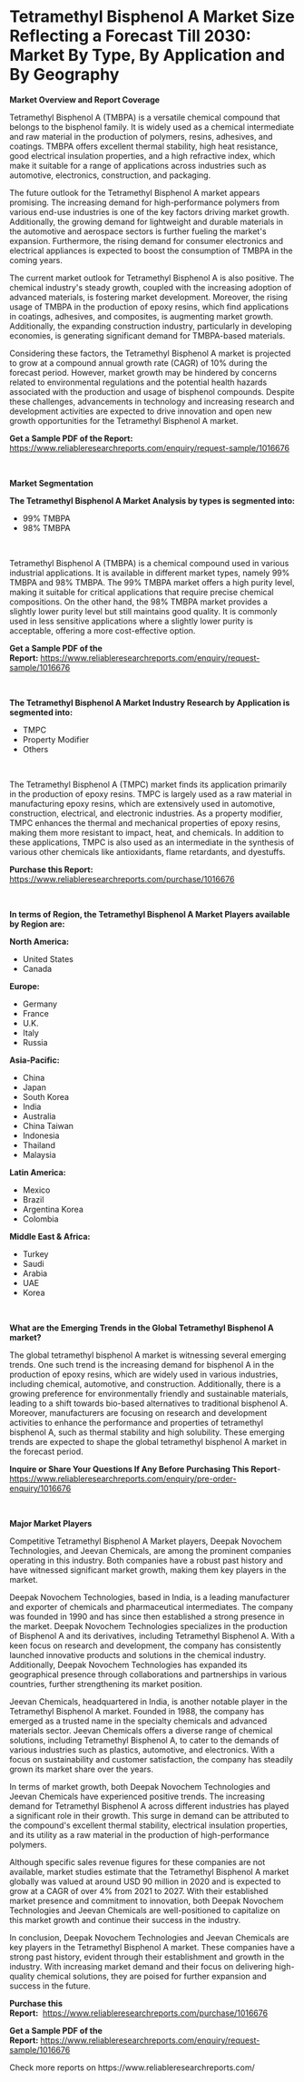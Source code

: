 <p><h1>Tetramethyl Bisphenol A Market Size Reflecting a Forecast Till 2030: Market By Type, By Application and By Geography</h1></p><p><strong>Market Overview and Report Coverage</strong></p>
<p><p>Tetramethyl Bisphenol A (TMBPA) is a versatile chemical compound that belongs to the bisphenol family. It is widely used as a chemical intermediate and raw material in the production of polymers, resins, adhesives, and coatings. TMBPA offers excellent thermal stability, high heat resistance, good electrical insulation properties, and a high refractive index, which make it suitable for a range of applications across industries such as automotive, electronics, construction, and packaging.</p><p>The future outlook for the Tetramethyl Bisphenol A market appears promising. The increasing demand for high-performance polymers from various end-use industries is one of the key factors driving market growth. Additionally, the growing demand for lightweight and durable materials in the automotive and aerospace sectors is further fueling the market's expansion. Furthermore, the rising demand for consumer electronics and electrical appliances is expected to boost the consumption of TMBPA in the coming years.</p><p>The current market outlook for Tetramethyl Bisphenol A is also positive. The chemical industry's steady growth, coupled with the increasing adoption of advanced materials, is fostering market development. Moreover, the rising usage of TMBPA in the production of epoxy resins, which find applications in coatings, adhesives, and composites, is augmenting market growth. Additionally, the expanding construction industry, particularly in developing economies, is generating significant demand for TMBPA-based materials.</p><p>Considering these factors, the Tetramethyl Bisphenol A market is projected to grow at a compound annual growth rate (CAGR) of 10% during the forecast period. However, market growth may be hindered by concerns related to environmental regulations and the potential health hazards associated with the production and usage of bisphenol compounds. Despite these challenges, advancements in technology and increasing research and development activities are expected to drive innovation and open new growth opportunities for the Tetramethyl Bisphenol A market.</p></p>
<p><strong>Get a Sample PDF of the Report:</strong> <a href="https://www.reliableresearchreports.com/enquiry/request-sample/1016676">https://www.reliableresearchreports.com/enquiry/request-sample/1016676</a></p>
<p>&nbsp;</p>
<p><strong>Market Segmentation</strong></p>
<p><strong>The Tetramethyl Bisphenol A Market Analysis by types is segmented into:</strong></p>
<p><ul><li>99% TMBPA</li><li>98% TMBPA</li></ul></p>
<p>&nbsp;</p>
<p><p>Tetramethyl Bisphenol A (TMBPA) is a chemical compound used in various industrial applications. It is available in different market types, namely 99% TMBPA and 98% TMBPA. The 99% TMBPA market offers a high purity level, making it suitable for critical applications that require precise chemical compositions. On the other hand, the 98% TMBPA market provides a slightly lower purity level but still maintains good quality. It is commonly used in less sensitive applications where a slightly lower purity is acceptable, offering a more cost-effective option.</p></p>
<p><strong>Get a Sample PDF of the Report:</strong>&nbsp;<a href="https://www.reliableresearchreports.com/enquiry/request-sample/1016676">https://www.reliableresearchreports.com/enquiry/request-sample/1016676</a></p>
<p>&nbsp;</p>
<p><strong>The Tetramethyl Bisphenol A Market Industry Research by Application is segmented into:</strong></p>
<p><ul><li>TMPC</li><li>Property Modifier</li><li>Others</li></ul></p>
<p>&nbsp;</p>
<p><p>The Tetramethyl Bisphenol A (TMPC) market finds its application primarily in the production of epoxy resins. TMPC is largely used as a raw material in manufacturing epoxy resins, which are extensively used in automotive, construction, electrical, and electronic industries. As a property modifier, TMPC enhances the thermal and mechanical properties of epoxy resins, making them more resistant to impact, heat, and chemicals. In addition to these applications, TMPC is also used as an intermediate in the synthesis of various other chemicals like antioxidants, flame retardants, and dyestuffs.</p></p>
<p><strong>Purchase this Report:</strong>&nbsp; <a href="https://www.reliableresearchreports.com/purchase/1016676">https://www.reliableresearchreports.com/purchase/1016676</a></p>
<p>&nbsp;</p>
<p><strong>In terms of Region, the Tetramethyl Bisphenol A Market Players available by Region are:</strong></p>
<p>
    <p> <strong> North America: </strong>
        <ul>
            <li>United States</li>
            <li>Canada</li>
        </ul>
        </p> 
    <p> <strong> Europe: </strong>
        <ul>
            <li>Germany</li>
            <li>France</li>
            <li>U.K.</li>
            <li>Italy</li>
            <li>Russia</li>
        </ul>
        </p> 
    <p> <strong> Asia-Pacific: </strong>
        <ul>
            <li>China</li>
            <li>Japan</li>
            <li>South Korea</li>
            <li>India</li>
            <li>Australia</li>
            <li>China Taiwan</li>
            <li>Indonesia</li>
            <li>Thailand</li>
            <li>Malaysia</li>
        </ul>
        </p> 
    <p> <strong> Latin America: </strong>
        <ul>
            <li>Mexico</li>
            <li>Brazil</li>
            <li>Argentina Korea</li>
            <li>Colombia</li>
        </ul>
        </p> 
    <p> <strong> Middle East & Africa: </strong>
        <ul>
            <li>Turkey</li>
            <li>Saudi</li>
            <li>Arabia</li>
            <li>UAE</li>
            <li>Korea</li>
        </ul>
    </p>
    </p>
<p>&nbsp;</p>
<p><strong>What are the Emerging Trends in the Global Tetramethyl Bisphenol A market?</strong></p>
<p><p>The global tetramethyl bisphenol A market is witnessing several emerging trends. One such trend is the increasing demand for bisphenol A in the production of epoxy resins, which are widely used in various industries, including chemical, automotive, and construction. Additionally, there is a growing preference for environmentally friendly and sustainable materials, leading to a shift towards bio-based alternatives to traditional bisphenol A. Moreover, manufacturers are focusing on research and development activities to enhance the performance and properties of tetramethyl bisphenol A, such as thermal stability and high solubility. These emerging trends are expected to shape the global tetramethyl bisphenol A market in the forecast period.</p></p>
<p><strong>Inquire or Share Your Questions If Any Before Purchasing This Report</strong>- <a href="https://www.reliableresearchreports.com/enquiry/pre-order-enquiry/1016676">https://www.reliableresearchreports.com/enquiry/pre-order-enquiry/1016676</a></p>
<p>&nbsp;</p>
<p><strong>Major Market Players</strong></p>
<p><p>Competitive Tetramethyl Bisphenol A Market players, Deepak Novochem Technologies, and Jeevan Chemicals, are among the prominent companies operating in this industry. Both companies have a robust past history and have witnessed significant market growth, making them key players in the market.</p><p>Deepak Novochem Technologies, based in India, is a leading manufacturer and exporter of chemicals and pharmaceutical intermediates. The company was founded in 1990 and has since then established a strong presence in the market. Deepak Novochem Technologies specializes in the production of Bisphenol A and its derivatives, including Tetramethyl Bisphenol A. With a keen focus on research and development, the company has consistently launched innovative products and solutions in the chemical industry. Additionally, Deepak Novochem Technologies has expanded its geographical presence through collaborations and partnerships in various countries, further strengthening its market position.</p><p>Jeevan Chemicals, headquartered in India, is another notable player in the Tetramethyl Bisphenol A market. Founded in 1988, the company has emerged as a trusted name in the specialty chemicals and advanced materials sector. Jeevan Chemicals offers a diverse range of chemical solutions, including Tetramethyl Bisphenol A, to cater to the demands of various industries such as plastics, automotive, and electronics. With a focus on sustainability and customer satisfaction, the company has steadily grown its market share over the years.</p><p>In terms of market growth, both Deepak Novochem Technologies and Jeevan Chemicals have experienced positive trends. The increasing demand for Tetramethyl Bisphenol A across different industries has played a significant role in their growth. This surge in demand can be attributed to the compound's excellent thermal stability, electrical insulation properties, and its utility as a raw material in the production of high-performance polymers.</p><p>Although specific sales revenue figures for these companies are not available, market studies estimate that the Tetramethyl Bisphenol A market globally was valued at around USD 90 million in 2020 and is expected to grow at a CAGR of over 4% from 2021 to 2027. With their established market presence and commitment to innovation, both Deepak Novochem Technologies and Jeevan Chemicals are well-positioned to capitalize on this market growth and continue their success in the industry.</p><p>In conclusion, Deepak Novochem Technologies and Jeevan Chemicals are key players in the Tetramethyl Bisphenol A market. These companies have a strong past history, evident through their establishment and growth in the industry. With increasing market demand and their focus on delivering high-quality chemical solutions, they are poised for further expansion and success in the future.</p></p>
<p><strong>Purchase this Report:</strong>&nbsp;&nbsp;<a href="https://www.reliableresearchreports.com/purchase/1016676">https://www.reliableresearchreports.com/purchase/1016676</a></p>
<p></p>
<p><strong>Get a Sample PDF of the Report:</strong>&nbsp;<a href="https://www.reliableresearchreports.com/enquiry/request-sample/1016676">https://www.reliableresearchreports.com/enquiry/request-sample/1016676</a></p>
<p>Check more reports on https://www.reliableresearchreports.com/</p>
